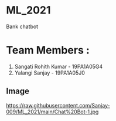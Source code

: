 # ML_2021
Bank chatbot
# Team Members :
1. Sangati Rohith Kumar - 19PA1A05G4
2. Yalangi Sanjay - 19PA1A05J0

## Image
https://raw.githubusercontent.com/Sanjay-009/ML_2021/main/Chat%20Bot-1.jpg
